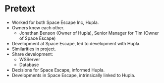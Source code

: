# Pretext
* Worked for both Space Escape Inc, Hupla.
* Owners knew each other.
    * Jonathan Benson (Owner of Hupla), Senior Manager for Tim (Owner of Space Escape)
* Development at Space Escape, led to development with Hupla.
* Similarities in project.
* Share development:
    * WSServer
    * Database
* Decisions for Space Escape, informed Hupla.
* Developments in Space Escape, intrinsically linked to Hupla.